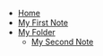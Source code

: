 * [Home](en-us/)
* [My First Note](en-us/my_note.md)
* [My Folder](en-us/myfolder/)
  * [My Second Note](en-us/myfolder/my_note_2.md)
